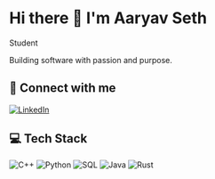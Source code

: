 # Hi there 👋 I'm Aaryav Seth

Student

Building software with passion and purpose.

## 🔗 Connect with me
[![LinkedIn](https://img.shields.io/badge/LinkedIn-0077B5?style=for-the-badge&logo=LinkedIn&logoColor=white)](https://linkedin.com/in/aaryav-seth)

## 💻 Tech Stack
![C++](https://img.shields.io/badge/C++-3b82f6?style=for-the-badge&logo=C++&logoColor=white)
![Python](https://img.shields.io/badge/Python-3b82f6?style=for-the-badge&logo=Python&logoColor=white)
![SQL](https://img.shields.io/badge/SQL-3b82f6?style=for-the-badge&logo=SQL&logoColor=white)
![Java](https://img.shields.io/badge/Java-eab308?style=for-the-badge&logo=Java&logoColor=white)
![Rust](https://img.shields.io/badge/Rust-22c55e?style=for-the-badge&logo=Rust&logoColor=white)
